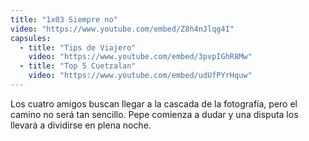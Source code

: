 ```yaml
---
title: "1x03 Siempre no"
video: "https://www.youtube.com/embed/Z8h4nJlqg4I"
capsules:
  - title: "Tips de Viajero"
    video: "https://www.youtube.com/embed/3pvpIGhR8Mw"
  - title: "Top 5 Cuetzalan"
    video: "https://www.youtube.com/embed/udUfPYrHquw"
---
```

Los cuatro amigos buscan llegar a la cascada de la fotografía, pero el camino no será tan sencillo. Pepe comienza a dudar y una disputa los llevará a dividirse en plena noche.
